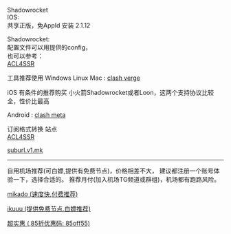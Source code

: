 Shadowrocket    
IOS:   
共享正版，免AppId 安装 2.1.12    

Shadowrocket:  
配置文件可以用提供的config，  
也可以参考：  
[ACL4SSR](https://github.com/ACL4SSR/ACL4SSR/tree/master)

工具推荐使用 
Windows Linux Mac : [clash verge](https://github.com/clash-verge-rev/clash-verge-rev)

iOS 有条件的推荐购买
小火箭Shadowrocket或者Loon，这两个支持协议比较全，性价比最高

Android  : [clash meta](https://github.com/MetaCubeX/ClashMetaForAndroid)

订阅格式转换 站点  
[ACL4SSR](https://acl4ssr-sub.github.io)

[suburl.v1.mk](https://suburl.v1.mk)

-----------------

自用机场推荐(可白嫖,提供有免费节点)，价格相差不大，
建议都注册一个账号体验一下，选择合适的。
推荐月付(加入机场TG频道或群组)，机场都有跑路风险。

[mikado (速度快,付费推荐)](https://mk.mikadonet.xyz/#/register?code=4Z3RvQFJ)

[ikuuu (提供免费节点,白嫖推荐)](https://ikuuu.pw/auth/register?code=KutA)

[超实惠 (,85折优惠码: 85off55)](http://cshjc.shop/web/#/login?code=svmc5kzK)
